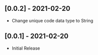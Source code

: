 ## [0.0.2] - 2021-02-20

* Change unique code data type to String

## [0.0.1] - 2021-02-20

* Initial Release
